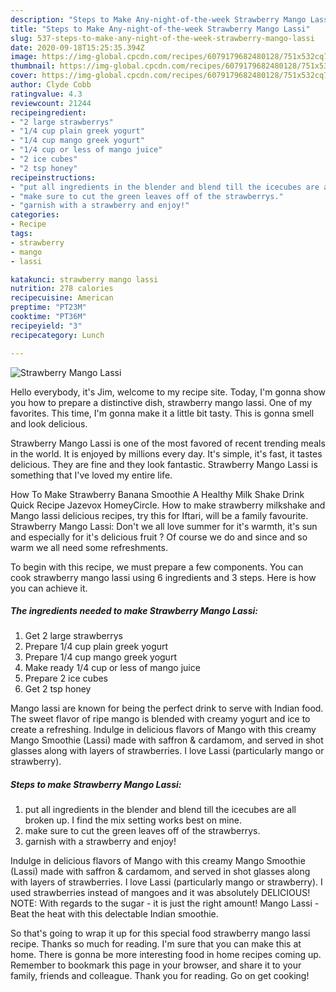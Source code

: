 ```yaml
---
description: "Steps to Make Any-night-of-the-week Strawberry Mango Lassi"
title: "Steps to Make Any-night-of-the-week Strawberry Mango Lassi"
slug: 537-steps-to-make-any-night-of-the-week-strawberry-mango-lassi
date: 2020-09-18T15:25:35.394Z
image: https://img-global.cpcdn.com/recipes/6079179682480128/751x532cq70/strawberry-mango-lassi-recipe-main-photo.jpg
thumbnail: https://img-global.cpcdn.com/recipes/6079179682480128/751x532cq70/strawberry-mango-lassi-recipe-main-photo.jpg
cover: https://img-global.cpcdn.com/recipes/6079179682480128/751x532cq70/strawberry-mango-lassi-recipe-main-photo.jpg
author: Clyde Cobb
ratingvalue: 4.3
reviewcount: 21244
recipeingredient:
- "2 large strawberrys"
- "1/4 cup plain greek yogurt"
- "1/4 cup mango greek yogurt"
- "1/4 cup or less of mango juice"
- "2 ice cubes"
- "2 tsp honey"
recipeinstructions:
- "put all ingredients in the blender and blend till the icecubes are all broken up. I find the mix setting works best on mine."
- "make sure to cut the green leaves off of the strawberrys."
- "garnish with a strawberry and enjoy!"
categories:
- Recipe
tags:
- strawberry
- mango
- lassi

katakunci: strawberry mango lassi 
nutrition: 278 calories
recipecuisine: American
preptime: "PT23M"
cooktime: "PT36M"
recipeyield: "3"
recipecategory: Lunch

---
```



![Strawberry Mango Lassi](https://img-global.cpcdn.com/recipes/6079179682480128/751x532cq70/strawberry-mango-lassi-recipe-main-photo.jpg)

Hello everybody, it's Jim, welcome to my recipe site. Today, I'm gonna show you how to prepare a distinctive dish, strawberry mango lassi. One of my favorites. This time, I'm gonna make it a little bit tasty. This is gonna smell and look delicious.

Strawberry Mango Lassi is one of the most favored of recent trending meals in the world. It is enjoyed by millions every day. It's simple, it's fast, it tastes delicious. They are fine and they look fantastic. Strawberry Mango Lassi is something that I've loved my entire life.

How To Make Strawberry Banana Smoothie A Healthy Milk Shake Drink Quick Recipe Jazevox HomeyCircle. How to make strawberry milkshake and Mango lassi delicious recipes, try this for Iftari, will be a family favourite. Strawberry Mango Lassi: Don&#39;t we all love summer for it&#39;s warmth, it&#39;s sun and especially for it&#39;s delicious fruit ? Of course we do and since and so warm we all need some refreshments.


To begin with this recipe, we must prepare a few components. You can cook strawberry mango lassi using 6 ingredients and 3 steps. Here is how you can achieve it.

<!--inarticleads1-->

##### The ingredients needed to make Strawberry Mango Lassi:

1. Get 2 large strawberrys
1. Prepare 1/4 cup plain greek yogurt
1. Prepare 1/4 cup mango greek yogurt
1. Make ready 1/4 cup or less of mango juice
1. Prepare 2 ice cubes
1. Get 2 tsp honey


Mango lassi are known for being the perfect drink to serve with Indian food. The sweet flavor of ripe mango is blended with creamy yogurt and ice to create a refreshing. Indulge in delicious flavors of Mango with this creamy Mango Smoothie (Lassi) made with saffron &amp; cardamom, and served in shot glasses along with layers of strawberries. I love Lassi (particularly mango or strawberry). 

<!--inarticleads2-->

##### Steps to make Strawberry Mango Lassi:

1. put all ingredients in the blender and blend till the icecubes are all broken up. I find the mix setting works best on mine.
1. make sure to cut the green leaves off of the strawberrys.
1. garnish with a strawberry and enjoy!


Indulge in delicious flavors of Mango with this creamy Mango Smoothie (Lassi) made with saffron &amp; cardamom, and served in shot glasses along with layers of strawberries. I love Lassi (particularly mango or strawberry). I used strawberries instead of mangoes and it was absolutely DELICIOUS! NOTE: With regards to the sugar - it is just the right amount! Mango Lassi - Beat the heat with this delectable Indian smoothie. 

So that's going to wrap it up for this special food strawberry mango lassi recipe. Thanks so much for reading. I'm sure that you can make this at home. There is gonna be more interesting food in home recipes coming up. Remember to bookmark this page in your browser, and share it to your family, friends and colleague. Thank you for reading. Go on get cooking!
